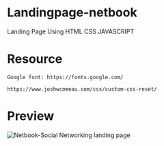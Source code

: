 # Landingpage-netbook
Landing Page Using HTML CSS JAVASCRIPT

# Resource

    Google font: https://fonts.google.com/
    
    https://www.joshwcomeau.com/css/custom-css-reset/

# Preview
![Netbook-Social Networking landing page](https://user-images.githubusercontent.com/54147991/223600334-1ff2482f-af73-4624-9496-0e5ca60d40dd.jpg)
